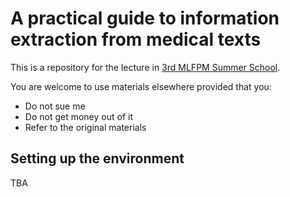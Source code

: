 # A practical guide to information extraction from medical texts

This is a repository for the lecture in [3rd MLFPM Summer School](https://mlfpm.eu/3rd-mlfpm-summer-school/).

You are welcome to use materials elsewhere provided that you:

* Do not sue me
* Do not get money out of it
* Refer to the original materials

## Setting up the environment

TBA
